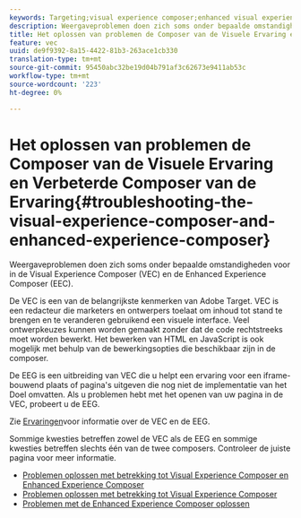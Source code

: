 ```yaml
---
keywords: Targeting;visual experience composer;enhanced visual experience composer;vec;troubleshoot visual experience composer;troubleshooting;eec;enhanced experience composer;tls;tls 1.2
description: Weergaveproblemen doen zich soms onder bepaalde omstandigheden voor in de Visual Experience Composer (VEC) en de Enhanced Experience Composer (EEC).
title: Het oplossen van problemen de Composer van de Visuele Ervaring en Verbeterde Composer van de Ervaring
feature: vec
uuid: de9f9392-8a15-4422-81b3-263ace1cb330
translation-type: tm+mt
source-git-commit: 95450abc32be19d04b791af3c62673e9411ab53c
workflow-type: tm+mt
source-wordcount: '223'
ht-degree: 0%

---
```



# Het oplossen van problemen de Composer van de Visuele Ervaring en Verbeterde Composer van de Ervaring{#troubleshooting-the-visual-experience-composer-and-enhanced-experience-composer}

Weergaveproblemen doen zich soms onder bepaalde omstandigheden voor in de Visual Experience Composer (VEC) en de Enhanced Experience Composer (EEC).

De VEC is een van de belangrijkste kenmerken van Adobe Target. VEC is een redacteur die marketers en ontwerpers toelaat om inhoud tot stand te brengen en te veranderen gebruikend een visuele interface. Veel ontwerpkeuzes kunnen worden gemaakt zonder dat de code rechtstreeks moet worden bewerkt. Het bewerken van HTML en JavaScript is ook mogelijk met behulp van de bewerkingsopties die beschikbaar zijn in de composer.

De EEG is een uitbreiding van VEC die u helpt een ervaring voor een iframe-bouwend plaats of pagina&#39;s uitgeven die nog niet de implementatie van het Doel omvatten. Als u problemen hebt met het openen van uw pagina in de VEC, probeert u de EEG.

Zie [Ervaringen](/help/c-experiences/experiences.md#concept_A2E10F6AFB3D4AEAB6951EE14688848D)voor informatie over de VEC en de EEG.

Sommige kwesties betreffen zowel de VEC als de EEG en sommige kwesties betreffen slechts één van de twee composers. Controleer de juiste pagina voor meer informatie.

* [Problemen oplossen met betrekking tot Visual Experience Composer en Enhanced Experience Composer](/help/c-experiences/c-visual-experience-composer/r-troubleshoot-composer/issues-related-to-the-visual-experience-composer-vec-and-enhanced-experience-composer-eec.md)
* [Problemen oplossen met betrekking tot Visual Experience Composer](/help/c-experiences/c-visual-experience-composer/r-troubleshoot-composer/troubleshooting-issues-related-to-the-visual-experience-composer-vec.md)
* [Problemen met de Enhanced Experience Composer oplossen](/help/c-experiences/c-visual-experience-composer/r-troubleshoot-composer/troubleshooting-issues-related-to-the-enhanced-experience-composer-eec.md)